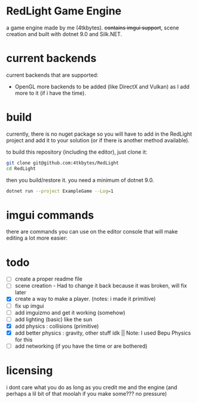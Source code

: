 # RedLight Game Engine
a game engine made by me (4tkbytes). ~~contains imgui support~~, scene creation and built with dotnet 9.0 and Silk.NET. 

# current backends
current backends that are supported: 
- OpenGL
more backends to be added (like DirectX and Vulkan) as I add more to it (if i have the time).

# build
currently, there is no nuget package so you will have to add in the RedLight project and add it to your solution (or if there is another
method available). 

to build this repository (including the editor), just clone it:
```bash
git clone git@github.com:4tkbytes/RedLight
cd RedLight
```
then you build/restore it. you need a minimum of dotnet 9.0. 
```bash
dotnet run --project ExampleGame --Log=1
```

# imgui commands
there are commands you can use on the editor console that will make editing a lot more easier:

# todo
- [ ] create a proper readme file
- [ ] scene creation - Had to change it back because it was broken, will fix later
- [x] create a way to make a player. (notes: i made it primitive)
- [ ] fix up imgui
- [ ] add imguizmo and get it working (somehow)
- [ ] add lighting (basic) like the sun
- [x] add physics : collisions (primitive)
- [x] add better physics : gravity, other stuff idk || Note: I used Bepu Physics for this
- [ ] add networking (if you have the time or are bothered)

# licensing
i dont care what you do as long as you credit me and the engine (and perhaps a lil bit of that moolah if you make some??? no pressure)
